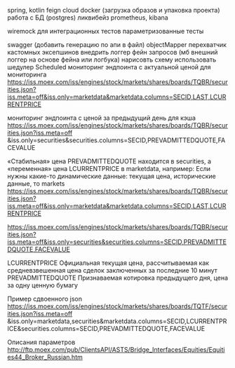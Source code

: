 spring, kotlin
feign cloud
docker (загрузка образов и упаковка проекта)
работа с БД (postgres)
ликвибейз
prometheus, kibana

wiremock для интеграционных тестов
параметризованные тесты


swagger (добавить генерацию по апи в файл)
objectMapper
перехватчик кастомных эксепшинов
внедрить логгер фейн запросов (мб внешний логгер на основе фейна или логбука)
нарисовть схему
использовать шедулер Scheduled
мониторинг эндпоинта с актуальной ценой для мониторинга https://iss.moex.com/iss/engines/stock/markets/shares/boards/TQBR/securities.json?iss.meta=off&iss.only=marketdata&marketdata.columns=SECID,LAST,LCURRENTPRICE

мониторинг эндпоинта с ценой за предыдущий день для кэша https://iss.moex.com/iss/engines/stock/markets/shares/boards/TQBR/securities.json?iss.meta=off &iss.only=securities&securities.columns=SECID,PREVADMITTEDQUOTE,FACEVALUE

«Cтабильная» цена PREVADMITTEDQUOTE находится в securities, а «переменная» цена LCURRENTPRICE в marketdata, например: Если нужны какие-то динамические данные: текущая цена, исторические данные, то markets https://iss.moex.com/iss/engines/stock/markets/shares/boards/TQBR/securities.json?iss.meta=off&iss.only=marketdata&marketdata.columns=SECID,LAST,LCURRENTPRICE

https://iss.moex.com/iss/engines/stock/markets/shares/boards/TQBR/securities.json?iss.meta=off&iss.only=securities&securities.columns=SECID,PREVADMITTEDQUOTE,FACEVALUE

LCURRENTPRICE Официальная текущая цена, рассчитываемая как средневзвешенная цена сделок заключенных за последние 10 минут PREVADMITTEDQUOTE Признаваемая котировка предыдущего дня, цена за одну ценную бумагу

Пример сдвоенного json https://iss.moex.com/iss/engines/stock/markets/shares/boards/TQTF/securities.json?iss.meta=off &iss.only=marketdata,securities&marketdata.columns=SECID,LCURRENTPRICE&securities.columns=SECID,PREVADMITTEDQUOTE,FACEVALUE

Описания параметров http://ftp.moex.com/pub/ClientsAPI/ASTS/Bridge_Interfaces/Equities/Equities44_Broker_Russian.htm